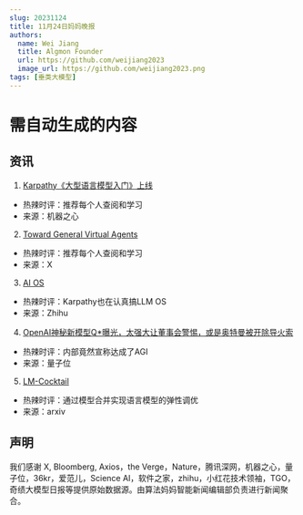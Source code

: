 ```yaml
---
slug: 20231124
title: 11月24日妈妈晚报
authors:
  name: Wei Jiang
  title: Algmon Founder
  url: https://github.com/weijiang2023
  image_url: https://github.com/weijiang2023.png
tags: [垂类大模型]
---
```


# 需自动生成的内容
## 资讯

1. [Karpathy《大型语言模型入门》上线](https://mp.weixin.qq.com/s/TzcziJ6m4kG8YhWMuY92hg)
* 热辣时评：推荐每个人查阅和学习
* 来源：机器之心

2. [Toward General Virtual Agents](https://twitter.com/McaleerStephen/status/1727438619236057553)
* 热辣时评：推荐每个人查阅和学习
* 来源：X

3. [AI OS](https://zhuanlan.zhihu.com/p/668214265)
* 热辣时评：Karpathy也在认真搞LLM OS
* 来源：Zhihu

4. [OpenAI神秘新模型Q*曝光，太强大让董事会警惕，或是奥特曼被开除导火索](https://mp.weixin.qq.com/s/84pP-6btNufebEtauRDJ8A)
* 热辣时评：内部竟然宣称达成了AGI
* 来源：量子位

5. [LM-Cocktail](https://arxiv.org/abs/2311.13534v1)
* 热辣时评：通过模型合并实现语言模型的弹性调优
* 来源：arxiv


## 声明

我们感谢 X, Bloomberg, Axios，the Verge，Nature，腾讯深网，机器之心，量子位，36kr，爱范儿，Science AI，软件之家，zhihu，小红花技术领袖，TGO，奇绩大模型日报等提供原始数据源。由算法妈妈智能新闻编辑部负责进行新闻聚合。
